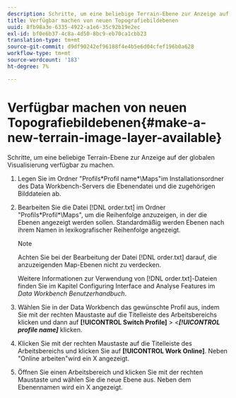 ```yaml
---
description: Schritte, um eine beliebige Terrain-Ebene zur Anzeige auf der globalen Visualisierung verfügbar zu machen.
title: Verfügbar machen von neuen Topografiebildebenen
uuid: 8fb98a3e-6335-4922-a1e6-35c92b19e2ec
exl-id: bf0e6b37-4c8a-4d50-8bc9-eb70ca1cbb23
translation-type: tm+mt
source-git-commit: d9df90242ef96188f4e4b5e6d04cfef196b0a628
workflow-type: tm+mt
source-wordcount: '183'
ht-degree: 7%

---
```


# Verfügbar machen von neuen Topografiebildebenen{#make-a-new-terrain-image-layer-available}

Schritte, um eine beliebige Terrain-Ebene zur Anzeige auf der globalen Visualisierung verfügbar zu machen.

1. Legen Sie im Ordner &quot;Profils\*Profil name*\Maps&quot;im Installationsordner des Data Workbench-Servers die Ebenendatei und die zugehörigen Bilddateien ab.
1. Bearbeiten Sie die Datei [!DNL order.txt] im Ordner &quot;Profils\*Profil*\Maps&quot;, um die Reihenfolge anzuzeigen, in der die Ebenen angezeigt werden sollen. Standardmäßig werden Ebenen nach ihrem Namen in lexikografischer Reihenfolge angezeigt.

   >[!NOTE]
   >
   >Achten Sie bei der Bearbeitung der Datei [!DNL order.txt] darauf, die anzuzeigenden Map-Ebenen nicht zu verdecken.

   Weitere Informationen zur Verwendung von [!DNL order.txt]-Dateien finden Sie im Kapitel Configuring Interface and Analyse Features im *Data Workbench Benutzerhandbuch*.

1. Wählen Sie in der Data Workbench das gewünschte Profil aus, indem Sie mit der rechten Maustaste auf die Titelleiste des Arbeitsbereichs klicken und dann auf **[!UICONTROL Switch Profile]** > *&lt;**[!UICONTROL profile name]*** klicken.
1. Klicken Sie mit der rechten Maustaste auf die Titelleiste des Arbeitsbereichs und klicken Sie auf **[!UICONTROL Work Online]**. Neben &quot;Online arbeiten&quot;wird ein X angezeigt.
1. Öffnen Sie einen Arbeitsbereich und klicken Sie mit der rechten Maustaste und wählen Sie die neue Ebene aus. Neben dem Ebenennamen wird ein X angezeigt.
